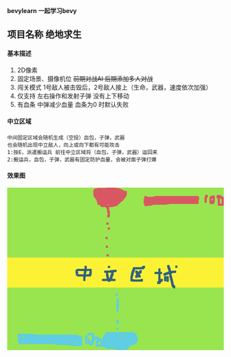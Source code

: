 **bevylearn 一起学习bevy**
## 项目名称  绝地求生

#### 基本描述

1. 2D像素
2. 固定场景、摄像机位
<s> 前期对战AI 后期添加多人对战</s>
3. 闯关模式 1号敌人被击毁后，2号敌人接上（生命，武器，速度依次加强）
4. 仅支持 左右操作和发射子弹  没有上下移动
5. 有血条  中弹减少血量  血条为0 时默认失败

#### 中立区域

```seq
中间固定区域会随机生成（空投）血包，子弹，武器
也会随机出现中立敌人，向上或向下都有可能攻击
1:按E，派遣搬运兵 前往中立区域将（血包，子弹，武器）运回来
2:搬运兵，血包，子弹，武器有固定防护血量，会被对面子弹打爆
```

#### 效果图
![markdown](https://github.com/littlekite/bevylearn/blob/main/demo.png)